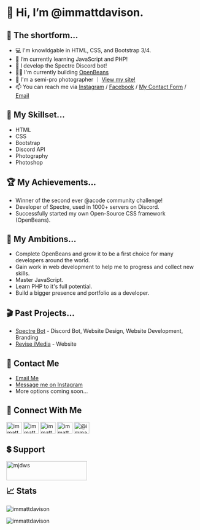 # 👋 Hi, I’m @immattdavison.

## 📕 The shortform...
- 💻 I'm knowldgable in HTML, CSS, and Bootstrap 3/4.
- 🌱 I’m currently learning JavaScript and PHP!
- 🤖 I develop the Spectre Discord bot!
- 👷‍♂️ I'm currently building [OpenBeans](https://github.com/mjdob/openbeans)
- 📸 I'm a semi-pro photographer &#65372; <a href="https://www.mjdonlineuk.com" target="_blank">View my site!</a>
- 📫 You can reach me via <a href="https://www.instagram.com/mjd.online" target="_blank">Instagram</a> / <a href="https://www.facebook.com/photographymjd" target="_blank">Facebook</a> / <a href="https://www.mjdonlineuk.com/contact-us" target="_blank">My Contact Form</a> / <a href="mailto:matt@spectrebot.net" target="_blank">Email</a>

## 📜 My Skillset...
- HTML 
- CSS
- Bootstrap
- Discord API 
- Photography
- Photoshop

## 🏆 My Achievements...
- Winner of the second ever @acode community challenge!
- Developer of Spectre, used in 1000+ servers on Discord.
- Successfully started my own Open-Source CSS framework (OpenBeans).

## 🥅 My Ambitions...
- Complete OpenBeans and grow it to be a first choice for many developers around the world.
- Gain work in web development to help me to progress and collect new skills.
- Master JavaScript.
- Learn PHP to it's full potential.
- Build a bigger presence and portfolio as a developer.

## 🎬 Past Projects...
- [Spectre Bot](https://spectrebot.net) - Discord Bot, Website Design, Website Development, Branding
- [Revise iMedia](https://reviseimedia.org.uk) - Website 

## 📧 Contact Me
- <a href="mailto:matt@spectrebot.net">Email Me</a>
- <a href="https://instagram.com/immattdavison">Message me on Instagram</a>
- More options coming soon...

## 📱 Connect With Me
<p align="left">
<a href="https://codepen.io/immattdavison" target="blank"><img align="center" src="https://raw.githubusercontent.com/rahuldkjain/github-profile-readme-generator/master/src/images/icons/Social/codepen.svg" alt="immattdavison" height="30" width="40" /></a>
<a href="https://dev.to/immattdavison" target="blank"><img align="center" src="https://cdn.jsdelivr.net/npm/simple-icons@3.0.1/icons/dev-dot-to.svg" alt="immattdavison" height="30" width="40" /></a>
<a href="https://twitter.com/immattdavison" target="blank"><img align="center" src="https://raw.githubusercontent.com/rahuldkjain/github-profile-readme-generator/master/src/images/icons/Social/twitter.svg" alt="immattdavison" height="30" width="40" /></a>
<a href="https://instagram.com/immattdavison" target="blank"><img align="center" src="https://raw.githubusercontent.com/rahuldkjain/github-profile-readme-generator/master/src/images/icons/Social/instagram.svg" alt="immattdavison" height="30" width="40" /></a>
<a href="https://medium.com/@immattdavison" target="blank"><img align="center" src="https://raw.githubusercontent.com/rahuldkjain/github-profile-readme-generator/master/src/images/icons/Social/medium.svg" alt="@immattdavison" height="30" width="40" /></a>
  
## 💲 Support
<p><a href="https://ko-fi.com/mjdws"> <img align="left" src="https://cdn.ko-fi.com/cdn/kofi3.png?v=3" height="50" width="210" alt="mjdws" /></a></p><br><br>

## 📈 Stats

<p><img align="center" src="https://github-readme-stats.vercel.app/api?username=immattdavison&show_icons=true&locale=en" alt="immattdavison" /></p>

<p><img align="center" src="https://github-readme-streak-stats.herokuapp.com/?user=immattdavison&" alt="immattdavison" /></p>
